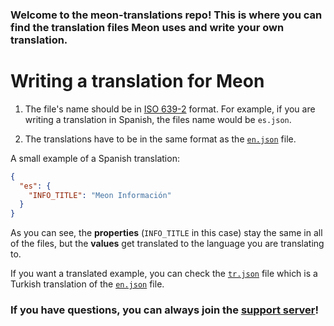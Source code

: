 ### Welcome to the meon-translations repo! This is where you can find the translation files Meon uses and write your own translation.

# Writing a translation for Meon

1) The file's name should be in [ISO 639-2](https://www.loc.gov/standards/iso639-2/php/code_list.php) format. For example, if you are writing a translation in Spanish, the files name would be `es.json`.

2) The translations have to be in the same format as the [`en.json`](https://github.com/BoupsInc/meon-translations/blob/master/translations/en.json) file.

A small example of a Spanish translation:

```json
{
  "es": { 
    "INFO_TITLE": "Meon Información"
  }
}
```

As you can see, the **properties** (`INFO_TITLE` in this case) stay the same in all of the files, but the **values** get translated to the language you are translating to.

If you want a translated example, you can check the [`tr.json`](https://github.com/BoupsInc/meon-translations/blob/master/translations/tr.json) file which is a Turkish translation of the [`en.json`](https://github.com/BoupsInc/meon-translations/blob/master/translations/en.json) file.

### If you have questions, you can always join the [support server](https://discord.gg/WZKGGmdCqX)!
